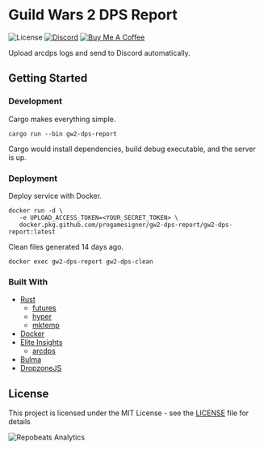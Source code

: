# Guild Wars 2 DPS Report

![License](https://img.shields.io/github/license/progamesigner/gw2-dps-report.svg)
[![Discord](https://img.shields.io/badge/chat-Discord-7289DA.svg)](https://discord.gg/xsSWwn3)
[![Buy Me A Coffee](https://img.shields.io/badge/donate-Buy%20Me%20A%20Coffee-FF813F.svg)](https://buymeacoff.ee/progamesigner)

Upload arcdps logs and send to Discord automatically.

## Getting Started

### Development

Cargo makes everything simple.

```
cargo run --bin gw2-dps-report
```

Cargo would install dependencies, build debug executable, and the server is up.

### Deployment

Deploy service with Docker.

```
docker run -d \
   -e UPLOAD_ACCESS_TOKEN=<YOUR_SECRET_TOKEN> \
   docker.pkg.github.com/progamesigner/gw2-dps-report/gw2-dps-report:latest
```

Clean files generated 14 days ago.
```
docker exec gw2-dps-report gw2-dps-clean
```

### Built With

 * [Rust](https://www.rust-lang.org)
    * [futures](http://rust-lang-nursery.github.io/futures-rs)
    * [hyper](https://hyper.rs)
    * [mktemp](https://crates.io/crates/mktemp)
 * [Docker](https://www.docker.com)
 * [Elite Insights](https://github.com/baaron4/GW2-Elite-Insights-Parser)
    * [arcdps](https://www.deltaconnected.com/arcdps)
 * [Bulma](https://bulma.io)
 * [DropzoneJS](https://www.dropzonejs.com)

## License

This project is licensed under the MIT License - see the [LICENSE](LICENSE) file for details

![Repobeats Analytics](https://repobeats.axiom.co/api/embed/5fb08d2b886719c3014928b8c9d422f75510cf8b.svg "Repobeats Analytics")
